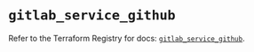 # `gitlab_service_github`

Refer to the Terraform Registry for docs: [`gitlab_service_github`](https://registry.terraform.io/providers/gitlabhq/gitlab/17.1.0/docs/resources/service_github).

